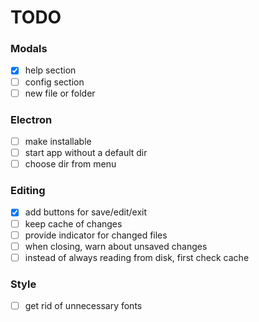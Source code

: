 # TODO

### Modals
- [X] help section
- [ ] config section
- [ ] new file or folder

### Electron
- [ ] make installable
- [ ] start app without a default dir
- [ ] choose dir from menu

### Editing
- [X] add buttons for save/edit/exit
- [ ] keep cache of changes
- [ ] provide indicator for changed files
- [ ] when closing, warn about unsaved changes
- [ ] instead of always reading from disk, first check cache

### Style
- [ ] get rid of unnecessary fonts
